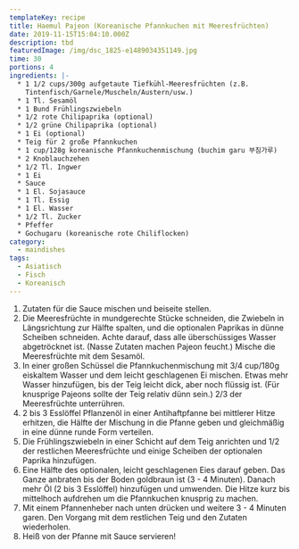 ```yaml
---
templateKey: recipe
title: Haemul Pajeon (Koreanische Pfannkuchen mit Meeresfrüchten)
date: 2019-11-15T15:04:10.000Z
description: tbd
featuredImage: /img/dsc_1825-e1489034351149.jpg
time: 30
portions: 4
ingredients: |-
  * 1 1/2 cups/300g aufgetaute Tiefkühl-Meeresfrüchten (z.B.
    Tintenfisch/Garnele/Muscheln/Austern/usw.)
  * 1 Tl. Sesamöl
  * 1 Bund Frühlingszwiebeln
  * 1/2 rote Chilipaprika (optional)
  * 1/2 grüne Chilipaprika (optional)
  * 1 Ei (optional)
  * Teig für 2 große Pfannkuchen
  * 1 cup/128g koreanische Pfannkuchenmischung (buchim garu 부침가루)
  * 2 Knoblauchzehen
  * 1/2 Tl. Ingwer
  * 1 Ei
  * Sauce
  * 1 El. Sojasauce
  * 1 Tl. Essig
  * 1 El. Wasser
  * 1/2 Tl. Zucker
  * Pfeffer
  * Gochugaru (koreanische rote Chiliflocken)
category:
  - maindishes
tags:
  - Asiatisch
  - Fisch
  - Koreanisch
---
```


1. Zutaten für die Sauce mischen und beiseite stellen.
2. Die Meeresfrüchte in mundgerechte Stücke schneiden, die Zwiebeln in Längsrichtung zur Hälfte spalten, und die optionalen Paprikas in dünne Scheiben schneiden. Achte darauf, dass alle überschüssiges Wasser abgetröcknet ist. (Nasse Zutaten machen Pajeon feucht.) Mische die Meeresfrüchte mit dem Sesamöl.
3. In einer großen Schüssel die Pfannkuchenmischung mit 3/4 cup/180g eiskaltem Wasser und dem leicht geschlagenen Ei mischen. Etwas mehr Wasser hinzufügen, bis der Teig leicht dick, aber noch flüssig ist. (Für knusprige Pajeons sollte der Teig relativ dünn sein.) 2/3 der Meeresfrüchte unterrühren.
4. 2 bis 3 Esslöffel Pflanzenöl in einer Antihaftpfanne bei mittlerer Hitze erhitzen, die Hälfte der Mischung in die Pfanne geben und gleichmäßig in eine dünne runde Form verteilen.
5. Die Frühlingszwiebeln in einer Schicht auf dem Teig anrichten und 1/2 der restlichen Meeresfrüchte und einige Scheiben der optionalen Paprika hinzufügen.
6. Eine Hälfte des optionalen, leicht geschlagenen Eies darauf geben. Das Ganze anbraten bis der Boden goldbraun ist (3 - 4 Minuten). Danach mehr Öl (2 bis 3 Esslöffel) hinzufügen und umwenden. Die Hitze kurz bis mittelhoch aufdrehen um die Pfannkuchen knusprig zu machen.
7. Mit einem Pfannenheber nach unten drücken und weitere 3 - 4 Minuten garen. Den Vorgang mit dem restlichen Teig und den Zutaten wiederholen.
8. Heiß von der Pfanne mit Sauce servieren!
